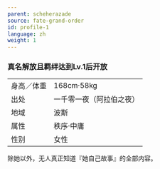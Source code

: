 ```yaml
---
parent: scheherazade
source: fate-grand-order
id: profile-1
language: zh
weight: 1
---
```


### 真名解放且羁绊达到Lv.1后开放

<table>
  <tr><td>身高／体重</td><td>168cm·58kg</td></tr>
  <tr><td>出处</td><td>一千零一夜（阿拉伯之夜）</td></tr>
  <tr><td>地域</td><td>波斯</td></tr>
  <tr><td>属性</td><td>秩序·中庸</td></tr>
  <tr><td>性别</td><td>女性</td></tr>
</table>

除她以外，无人真正知道『她自己故事』的全部内容。
